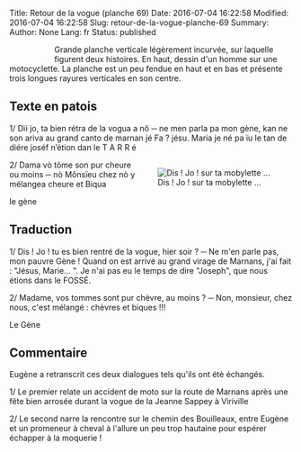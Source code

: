 Title: Retour de la vogue (planche 69)
Date: 2016-07-04 16:22:58
Modified: 2016-07-04 16:22:58
Slug: retour-de-la-vogue-planche-69
Summary: 
Author: None
Lang: fr
Status: published


<figure class="image-block" style="float: left;">
  <img alt="" src="{static}/images/planche_69.png">
  <figcaption style="max-width: 176px"></figcaption>
</figure>
<p style="text-align:justify:">Grande planche verticale légèrement incurvée, sur laquelle figurent deux histoires. En haut, dessin d'un homme sur une motocyclette. La planche est un peu fendue en haut et en bas et présente trois longues rayures verticales en son centre.</p>

## Texte en patois
1/  Dïi jo, ta bien rétra de la vogua a nô
─   ne men parla pa mon gène, kan ne son ariva au grand canto de  marnan jé Fa ?  jésu.  Maria  je né pa ïu le tan de diére joséf n’étion dan le T A R R é

<figure class="image-block" style="float: right;">
  <img alt="Dis ! Jo ! sur ta mobylette ..." src="{static}/images/planche_69_dessin.png">
  <figcaption style="max-width: 358px">Dis ! Jo ! sur ta mobylette ...</figcaption>
</figure>


2/  Dama vò tôme son pur cheure ou moins
─   nò Mônsïeu chez nò y mélangea cheure et Biqua

le gène

## Traduction
1/   Dis !  Jo ! tu es bien rentré de la vogue, hier soir ?
─   Ne m'en parle pas, mon pauvre Gène ! Quand on est arrivé au grand virage de Marnans, j'ai fait  : "Jésus, Marie... ". Je n'ai pas eu le temps de dire "Joseph", que nous étions dans le FOSSÉ.

2/   Madame, vos tommes sont pur chèvre, au moins ?
─    Non, monsieur, chez nous, c'est mélangé : chèvres et biques !!!

Le Gène

## Commentaire
Eugène a retranscrit ces deux dialogues tels qu'ils ont étè échangés.

1/  Le premier relate un accident de moto sur la route de Marnans après une fête bien arrosée durant la vogue de la Jeanne Sappey à Viriville

2/  Le second narre la rencontre sur le chemin des Bouilleaux, entre Eugène et un promeneur à cheval à l'allure un peu trop hautaine pour espérer échapper à la moquerie !



